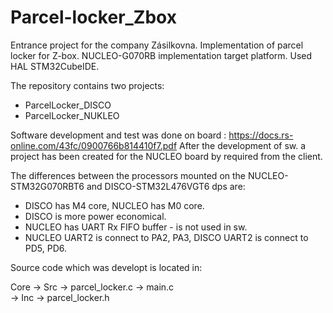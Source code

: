 # Parcel-locker_Zbox
Entrance project for the company Zásilkovna. Implementation of parcel locker for Z-box. NUCLEO-G070RB implementation target platform. Used HAL STM32CubeIDE.

The repository contains two projects:
  - ParcelLocker_DISCO
  - ParcelLocker_NUKLEO
  
Software development and test was done on board : https://docs.rs-online.com/43fc/0900766b814410f7.pdf
After the development of sw. a project has been created for the NUCLEO board by required from the client.

The differences between the processors mounted on the NUCLEO-STM32G070RBT6 and DISCO-STM32L476VGT6 dps are:
  - DISCO has M4 core, NUCLEO has M0 core.
  - DISCO is more power economical.
  - NUCLEO has UART Rx FIFO buffer - is not used in sw.
  - NUCLEO UART2 is connect to PA2, PA3, DISCO UART2 is connect to PD5, PD6. 

Source code which was developt is located in: 

Core -> Src  -> parcel_locker.c
             -> main.c  
     -> Inc -> parcel_locker.h
